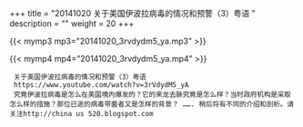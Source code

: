 +++
title = "20141020  关于美国伊波拉病毒的情况和预警（3）粤语 "
description = ""
weight = 20
+++

{{< mymp3 mp3="20141020_3rvdydm5_ya.mp3" >}}

{{< mymp4 mp4="20141020_3rvdydm5_ya.mp4" >}}

     关于美国伊波拉病毒的情况和预警（3）粤语 
     https://www.youtube.com/watch?v=3rVdydM5_yA 
     究竟伊波拉病毒是怎么在美国境内爆发的？它的来龙去脉究竟是怎么样？当时政府机构是采取怎么样的措施？那位已逝的病毒带菌者又是怎样的背景？ ……. 稍后将有不同的介绍和剖析。请关注http://china us 520.blogspot.com 
